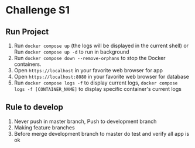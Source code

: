 # Challenge S1


## Run Project
1. Run `docker compose up` (the logs will be displayed in the current shell) or Run `docker compose up -d` to run in background 
2. Run `docker compose down --remove-orphans` to stop the Docker containers.
3. Open `https://localhost` in your favorite web browser for app
4. Open `https://localhost:8080` in your favorite web browser for database
5. Run `docker compose logs -f` to display current logs, `docker compose logs -f [CONTAINER_NAME]` to display specific container's current logs 

## Rule to develop
1. Never push in master branch, Push to development branch
2. Making feature branches
3. Before merge development branch to master do test and verify all app is ok